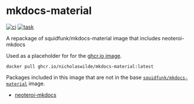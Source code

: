 <!-- markdownlint-disable-next-line no-trailing-punctuation -->
# mkdocs-material

[![ci](https://img.shields.io/github/actions/workflow/status/nicholaswilde/mkdocs-material/ci.yaml?label=ci&style=for-the-badge&branch=main)](https://github.com/nicholaswilde/mkdocs-material/actions/workflows/ci.yaml)
[![task](https://img.shields.io/badge/task-enabled-brightgreen?logo=task&logoColor=white&style=for-the-badge)](https://taskfile.dev/)

A repackage of squidfunk/mkdocs-material image that includes neoteroi-mkdocs

Used as a placeholder for for the [ghcr.io image][1].

``` shell
docker pull ghcr.io/nicholaswilde/mkdocs-material:latest
```

Packages included in this image that are not in the base [`squidfunk/mkdocs-material`][3] image.

 - [neoteroi-mkdocs][2]

[1]: https://github.com/nicholaswilde/mkdocs-material/pkgs/container/mkdocs-material
[2]: https://pypi.org/project/neoteroi-mkdocs/ 
[3]: https://hub.docker.com/r/squidfunk/mkdocs-material
